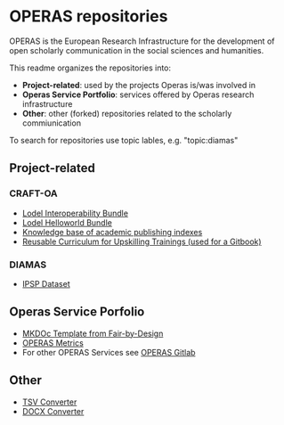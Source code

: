 # OPERAS repositories 

OPERAS is the European Research Infrastructure for the development of open scholarly communication in the social sciences and humanities. 

This readme organizes the repositories into: 

* **Project-related**: used by the projects Operas is/was involved in
* **Operas Service Portfolio**: services offered by Operas research infrastructure
* **Other**: other (forked) repositories related to the scholarly commiunication

To search for repositories use topic lables, e.g. "topic:diamas"


## Project-related

### CRAFT-OA

+ [Lodel Interoperability Bundle](https://github.com/operas-eu/lodel-data-interoperability-bundle)
+ [Lodel Helloworld Bundle](https://github.com/operas-eu/lodel-helloworld-bundle)
+ [Knowledge base of academic publishing indexes](https://github.com/operas-eu/craft-oa-ScholIndexes-doc/tree/main)
+ [Reusable Curriculum for Upskilling Trainings (used for a Gitbook)]([https://craft-oa.gitbook.io/d2.2-curriculum-for-upskilling-trainings](https://github.com/operas-eu/craft-oa-d2.2))

### DIAMAS 

+ [IPSP Dataset](https://github.com/operas-eu/ipsp-dataset)


## Operas Service Porfolio  

+ [MKDOc Template from Fair-by-Design](https://github.com/operas-eu/templates/tree/main)
+ [OPERAS Metrics](https://github.com/operas-eu/metrics_portal)
+ For other OPERAS Services see [OPERAS Gitlab](https://gitlab.operas-eu.org/)

## Other  

+ [TSV Converter](https://github.com/operas-eu/tsvConverter)
+ [DOCX Converter](https://github.com/operas-eu/docxConverter) 
